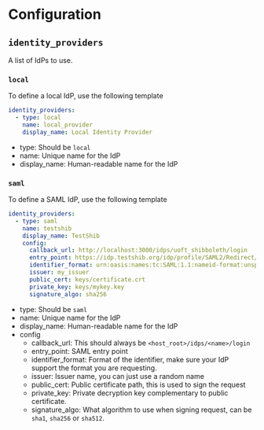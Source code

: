 # Configuration

## `identity_providers`

A list of IdPs to use.

### `local`

To define a local IdP, use the following template

```yaml
identity_providers:
  - type: local
    name: local_provider
    display_name: Local Identity Provider
```

* type: Should be `local`
* name: Unique name for the IdP
* display_name: Human-readable name for the IdP

### `saml`

To define a SAML IdP, use the following template

```yaml
identity_providers:
  - type: saml
    name: testshib
    display_name: TestShib
    config:
      callback_url: http://localhost:3000/idps/uoft_shibboleth/login
      entry_point: https://idp.testshib.org/idp/profile/SAML2/Redirect/SSO
      identifier_format: urn:oasis:names:tc:SAML:1.1:nameid-format:unspecified
      issuer: my_issuer
      public_cert: keys/certificate.crt
      private_key: keys/mykey.key
      signature_algo: sha256
```

* type: Should be `saml`
* name: Unique name for the IdP
* display_name: Human-readable name for the IdP
* config
    * callback_url: This should always be `<host_root>/idps/<name>/login`
    * entry_point: SAML entry point
    * identifier_format: Format of the identifier, make sure your IdP support the format you are requesting.
    * issuer: Issuer name, you can just use a random name
    * public_cert: Public certificate path, this is used to sign the request
    * private_key: Private decryption key complementary to public certificate.
    * signature_algo: What algorithm to use when signing request, can be `sha1`, `sha256` or `sha512`.